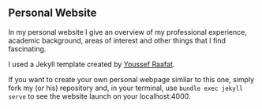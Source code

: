 ## Personal Website
In my personal website I give an overview of my professional experience, academic background, areas of interest and other things that I find fascinating. 

I used a Jekyll template created by [Youssef Raafat](https://youssefraafatnasry.github.io/portfolYOU/docs#installation).

If you want to create your own personal webpage similar to this one, simply fork my (or his) repository and, in your terminal, use 
`bundle exec jekyll serve` to see the website launch on your localhost:4000. 
